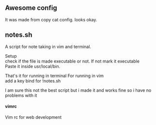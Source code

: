 ## Awesome config
It was made from copy cat config. looks okay.

## notes.sh
A script for note taking in vim and terminal.

Setup       
            check if the file is made executable or not. If not mark it executable   
            Paste it inside usr/local/bin.

That's it for running in terminal 
For running in vim    
            add a key bind for !notes.sh


I am sure this not the best script but i made it and works fine so i have no problems with it

#### vimrc
Vim rc for web development
